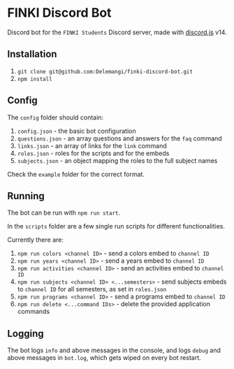 # FINKI Discord Bot

Discord bot for the `FINKI Students` Discord server, made with [discord.js](https://github.com/discordjs/discord.js) v14.

## Installation

1. `git clone git@github.com:Delemangi/finki-discord-bot.git`
2. `npm install`

## Config

The `config` folder should contain:

1. `config.json` - the basic bot configuration
2. `questions.json` - an array questions and answers for the `faq` command
3. `links.json` - an array of links for the `link` command
4. `roles.json` - roles for the scripts and for the embeds
5. `subjects.json` - an object mapping the roles to the full subject names

Check the `example` folder for the correct format.

## Running

The bot can be run with `npm run start`.

In the `scripts` folder are a few single run scripts for different functionalities.

Currently there are:

1. `npm run colors <channel ID>` - send a colors embed to `channel ID`
2. `npm run years <channel ID>` - send a years embed to `channel ID`
3. `npm run activities <channel ID>` - send an activities embed to `channel ID`  
4. `npm run subjects <channel ID> <...semesters>` - send subjects embeds to `channel ID` for all semesters, as set in `roles.json`
5. `npm run programs <channel ID>` - send a programs embed to `channel ID`
6. `npm run delete <...command IDs>` - delete the provided application commands

## Logging

The bot logs `info` and above messages in the console, and logs `debug` and above messages in `bot.log`, which gets wiped on every bot restart.
